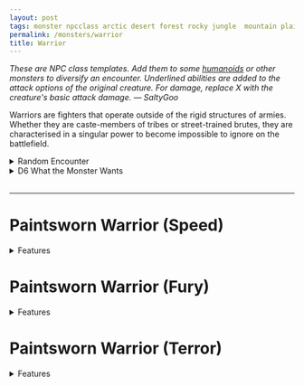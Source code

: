 ```yaml
---
layout: post
tags: monster npcclass arctic desert forest rocky jungle  mountain plains swamp sea
permalink: /monsters/warrior
title: Warrior
---
```


<span class="alchemy"> *These are NPC class templates. Add them to some [humanoids](https://saltygoo.github.io/list/monsters-humanoid) or other monsters to diversify an encounter. Underlined abilities are added to the attack options of the original creature. For damage, replace X with the creature's basic attack damage. — SaltyGoo* </span>

Warriors are fighters that operate outside of the rigid structures of armies. Whether they are caste-members of tribes or street-trained brutes, they are characterised in a singular power to become impossible to ignore on the battlefield.
<br> 

<details markdown="1">
<summary>Random Encounter</summary>

1. **Monster:** 3D6 warriors & 1 [shaman](https://saltygoo.github.io/monster/shaman)
1. **Lair:** Recently made war camp. <br>	&nbsp; OR <br>	**Omen:** War chants.
1. **Spoor:** An especially fierce and violent battle-site.
1. **Tracks:** Heads on spikes.
1. **Trace:** War horn.
1. **Trace:** Broken rudimentary weapon.
</details>

<details markdown="1">
<summary>D6 What the Monster Wants</summary>

1. Conquer the area.
1. Trade goods.
1. Hunt a beast.
1. Join a horde.
1. Go back home.
1. Protect their territory.    
</details>

<br>

---

# Paintsworn Warrior (Speed)
<details markdown="1">
<summary>Features</summary>

A painted warrior possessed by the raging spirit of vengeance that protects the tribe.

**Stats:** Movement becomes fast.

When the warrior attacks a target in melee, it can either make a another melee attack (1D4) or dash nearby. The same applies to each of the warrior's ally attacking a creature engaged in melee with the warrior.
</details>

# Paintsworn Warrior (Fury)
<details markdown="1">
<summary>Features</summary>

A painted warrior possessed by the raging spirit of vengeance that protects the tribe.

**Stats:** Strong.

Whenever the warrior takes damage, increase its damage dices by one size.

<ins>Consuming Fury.</ins> The warrior takes 1D4 damage, then makes two melee attacks (1D4).
</details>

# Paintsworn Warrior (Terror)
<details markdown="1">
<summary>Features</summary>

A painted warrior possessed by the raging spirit of vengeance that protects the tribe.

**Stats:** Unchanged.

The warrior is immune to fear.

<ins>Terrorizing Scream.</ins> The warrior makes a melee attack (X) and screams. The four closest creatures must save or be frightened.
</details>
